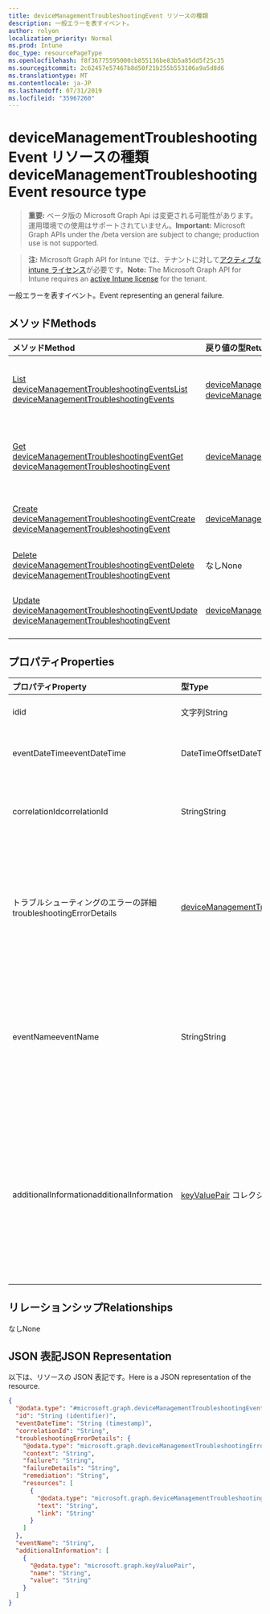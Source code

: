 ```yaml
---
title: deviceManagementTroubleshootingEvent リソースの種類
description: 一般エラーを表すイベント。
author: rolyon
localization_priority: Normal
ms.prod: Intune
doc_type: resourcePageType
ms.openlocfilehash: f8f36775595000cb855136be83b5a85dd5f25c35
ms.sourcegitcommit: 2c62457e57467b8d50f21b255b553106a9a5d8d6
ms.translationtype: MT
ms.contentlocale: ja-JP
ms.lasthandoff: 07/31/2019
ms.locfileid: "35967260"
---
```

# <a name="devicemanagementtroubleshootingevent-resource-type"></a><span data-ttu-id="298d2-103">deviceManagementTroubleshootingEvent リソースの種類</span><span class="sxs-lookup"><span data-stu-id="298d2-103">deviceManagementTroubleshootingEvent resource type</span></span>

> <span data-ttu-id="298d2-104">**重要:** ベータ版の Microsoft Graph Api は変更される可能性があります。運用環境での使用はサポートされていません。</span><span class="sxs-lookup"><span data-stu-id="298d2-104">**Important:** Microsoft Graph APIs under the /beta version are subject to change; production use is not supported.</span></span>

> <span data-ttu-id="298d2-105">**注:** Microsoft Graph API for Intune では、テナントに対して[アクティブな intune ライセンス](https://go.microsoft.com/fwlink/?linkid=839381)が必要です。</span><span class="sxs-lookup"><span data-stu-id="298d2-105">**Note:** The Microsoft Graph API for Intune requires an [active Intune license](https://go.microsoft.com/fwlink/?linkid=839381) for the tenant.</span></span>

<span data-ttu-id="298d2-106">一般エラーを表すイベント。</span><span class="sxs-lookup"><span data-stu-id="298d2-106">Event representing an general failure.</span></span>

## <a name="methods"></a><span data-ttu-id="298d2-107">メソッド</span><span class="sxs-lookup"><span data-stu-id="298d2-107">Methods</span></span>
|<span data-ttu-id="298d2-108">メソッド</span><span class="sxs-lookup"><span data-stu-id="298d2-108">Method</span></span>|<span data-ttu-id="298d2-109">戻り値の型</span><span class="sxs-lookup"><span data-stu-id="298d2-109">Return Type</span></span>|<span data-ttu-id="298d2-110">説明</span><span class="sxs-lookup"><span data-stu-id="298d2-110">Description</span></span>|
|:---|:---|:---|
|[<span data-ttu-id="298d2-111">List deviceManagementTroubleshootingEvents</span><span class="sxs-lookup"><span data-stu-id="298d2-111">List deviceManagementTroubleshootingEvents</span></span>](../api/intune-troubleshooting-devicemanagementtroubleshootingevent-list.md)|<span data-ttu-id="298d2-112">[deviceManagementTroubleshootingEvent](../resources/intune-troubleshooting-devicemanagementtroubleshootingevent.md) コレクション</span><span class="sxs-lookup"><span data-stu-id="298d2-112">[deviceManagementTroubleshootingEvent](../resources/intune-troubleshooting-devicemanagementtroubleshootingevent.md) collection</span></span>|<span data-ttu-id="298d2-113">[deviceManagementTroubleshootingEvent](../resources/intune-troubleshooting-devicemanagementtroubleshootingevent.md) オブジェクトのプロパティとリレーションシップをリストします。</span><span class="sxs-lookup"><span data-stu-id="298d2-113">List properties and relationships of the [deviceManagementTroubleshootingEvent](../resources/intune-troubleshooting-devicemanagementtroubleshootingevent.md) objects.</span></span>|
|[<span data-ttu-id="298d2-114">Get deviceManagementTroubleshootingEvent</span><span class="sxs-lookup"><span data-stu-id="298d2-114">Get deviceManagementTroubleshootingEvent</span></span>](../api/intune-troubleshooting-devicemanagementtroubleshootingevent-get.md)|[<span data-ttu-id="298d2-115">deviceManagementTroubleshootingEvent</span><span class="sxs-lookup"><span data-stu-id="298d2-115">deviceManagementTroubleshootingEvent</span></span>](../resources/intune-troubleshooting-devicemanagementtroubleshootingevent.md)|<span data-ttu-id="298d2-116">[deviceManagementTroubleshootingEvent](../resources/intune-troubleshooting-devicemanagementtroubleshootingevent.md) オブジェクトのプロパティとリレーションシップを読み取ります。</span><span class="sxs-lookup"><span data-stu-id="298d2-116">Read properties and relationships of the [deviceManagementTroubleshootingEvent](../resources/intune-troubleshooting-devicemanagementtroubleshootingevent.md) object.</span></span>|
|[<span data-ttu-id="298d2-117">Create deviceManagementTroubleshootingEvent</span><span class="sxs-lookup"><span data-stu-id="298d2-117">Create deviceManagementTroubleshootingEvent</span></span>](../api/intune-troubleshooting-devicemanagementtroubleshootingevent-create.md)|[<span data-ttu-id="298d2-118">deviceManagementTroubleshootingEvent</span><span class="sxs-lookup"><span data-stu-id="298d2-118">deviceManagementTroubleshootingEvent</span></span>](../resources/intune-troubleshooting-devicemanagementtroubleshootingevent.md)|<span data-ttu-id="298d2-119">新しい [deviceManagementTroubleshootingEvent](../resources/intune-troubleshooting-devicemanagementtroubleshootingevent.md) オブジェクトを作成します。</span><span class="sxs-lookup"><span data-stu-id="298d2-119">Create a new [deviceManagementTroubleshootingEvent](../resources/intune-troubleshooting-devicemanagementtroubleshootingevent.md) object.</span></span>|
|[<span data-ttu-id="298d2-120">Delete deviceManagementTroubleshootingEvent</span><span class="sxs-lookup"><span data-stu-id="298d2-120">Delete deviceManagementTroubleshootingEvent</span></span>](../api/intune-troubleshooting-devicemanagementtroubleshootingevent-delete.md)|<span data-ttu-id="298d2-121">なし</span><span class="sxs-lookup"><span data-stu-id="298d2-121">None</span></span>|<span data-ttu-id="298d2-122">[deviceManagementTroubleshootingEvent](../resources/intune-troubleshooting-devicemanagementtroubleshootingevent.md) を削除します。</span><span class="sxs-lookup"><span data-stu-id="298d2-122">Deletes a [deviceManagementTroubleshootingEvent](../resources/intune-troubleshooting-devicemanagementtroubleshootingevent.md).</span></span>|
|[<span data-ttu-id="298d2-123">Update deviceManagementTroubleshootingEvent</span><span class="sxs-lookup"><span data-stu-id="298d2-123">Update deviceManagementTroubleshootingEvent</span></span>](../api/intune-troubleshooting-devicemanagementtroubleshootingevent-update.md)|[<span data-ttu-id="298d2-124">deviceManagementTroubleshootingEvent</span><span class="sxs-lookup"><span data-stu-id="298d2-124">deviceManagementTroubleshootingEvent</span></span>](../resources/intune-troubleshooting-devicemanagementtroubleshootingevent.md)|<span data-ttu-id="298d2-125">[deviceManagementTroubleshootingEvent](../resources/intune-troubleshooting-devicemanagementtroubleshootingevent.md) オブジェクトのプロパティを更新します。</span><span class="sxs-lookup"><span data-stu-id="298d2-125">Update the properties of a [deviceManagementTroubleshootingEvent](../resources/intune-troubleshooting-devicemanagementtroubleshootingevent.md) object.</span></span>|

## <a name="properties"></a><span data-ttu-id="298d2-126">プロパティ</span><span class="sxs-lookup"><span data-stu-id="298d2-126">Properties</span></span>
|<span data-ttu-id="298d2-127">プロパティ</span><span class="sxs-lookup"><span data-stu-id="298d2-127">Property</span></span>|<span data-ttu-id="298d2-128">型</span><span class="sxs-lookup"><span data-stu-id="298d2-128">Type</span></span>|<span data-ttu-id="298d2-129">説明</span><span class="sxs-lookup"><span data-stu-id="298d2-129">Description</span></span>|
|:---|:---|:---|
|<span data-ttu-id="298d2-130">id</span><span class="sxs-lookup"><span data-stu-id="298d2-130">id</span></span>|<span data-ttu-id="298d2-131">文字列</span><span class="sxs-lookup"><span data-stu-id="298d2-131">String</span></span>|<span data-ttu-id="298d2-132">オブジェクトの UUID</span><span class="sxs-lookup"><span data-stu-id="298d2-132">UUID for the object</span></span>|
|<span data-ttu-id="298d2-133">eventDateTime</span><span class="sxs-lookup"><span data-stu-id="298d2-133">eventDateTime</span></span>|<span data-ttu-id="298d2-134">DateTimeOffset</span><span class="sxs-lookup"><span data-stu-id="298d2-134">DateTimeOffset</span></span>|<span data-ttu-id="298d2-135">イベントが発生した時刻。</span><span class="sxs-lookup"><span data-stu-id="298d2-135">Time when the event occurred .</span></span>|
|<span data-ttu-id="298d2-136">correlationId</span><span class="sxs-lookup"><span data-stu-id="298d2-136">correlationId</span></span>|<span data-ttu-id="298d2-137">String</span><span class="sxs-lookup"><span data-stu-id="298d2-137">String</span></span>|<span data-ttu-id="298d2-138">サービスのエラーをトレースするための ID。</span><span class="sxs-lookup"><span data-stu-id="298d2-138">Id used for tracing the failure in the service.</span></span>|
|<span data-ttu-id="298d2-139">トラブルシューティングのエラーの詳細</span><span class="sxs-lookup"><span data-stu-id="298d2-139">troubleshootingErrorDetails</span></span>|[<span data-ttu-id="298d2-140">deviceManagementTroubleshootingErrorDetails</span><span class="sxs-lookup"><span data-stu-id="298d2-140">deviceManagementTroubleshootingErrorDetails</span></span>](../resources/intune-troubleshooting-devicemanagementtroubleshootingerrordetails.md)|<span data-ttu-id="298d2-141">エラーとその修復に関する詳細情報を含むオブジェクト。</span><span class="sxs-lookup"><span data-stu-id="298d2-141">Object containing detailed information about the error and its remediation.</span></span>|
|<span data-ttu-id="298d2-142">eventName</span><span class="sxs-lookup"><span data-stu-id="298d2-142">eventName</span></span>|<span data-ttu-id="298d2-143">String</span><span class="sxs-lookup"><span data-stu-id="298d2-143">String</span></span>|<span data-ttu-id="298d2-144">トラブルシューティングイベントに対応するイベント名。</span><span class="sxs-lookup"><span data-stu-id="298d2-144">Event Name corresponding to the Troubleshooting Event.</span></span> <span data-ttu-id="298d2-145">省略可能なフィールドです。</span><span class="sxs-lookup"><span data-stu-id="298d2-145">It is an Optional field</span></span>|
|<span data-ttu-id="298d2-146">additionalInformation</span><span class="sxs-lookup"><span data-stu-id="298d2-146">additionalInformation</span></span>|<span data-ttu-id="298d2-147">[keyValuePair](../resources/intune-shared-keyvaluepair.md) コレクション</span><span class="sxs-lookup"><span data-stu-id="298d2-147">[keyValuePair](../resources/intune-shared-keyvaluepair.md) collection</span></span>|<span data-ttu-id="298d2-148">トラブルシューティングイベントに関する追加情報を提供する文字列キーと文字列値のペアのセット</span><span class="sxs-lookup"><span data-stu-id="298d2-148">A set of string key and string value pairs which provides additional information on the Troubleshooting event</span></span>|

## <a name="relationships"></a><span data-ttu-id="298d2-149">リレーションシップ</span><span class="sxs-lookup"><span data-stu-id="298d2-149">Relationships</span></span>
<span data-ttu-id="298d2-150">なし</span><span class="sxs-lookup"><span data-stu-id="298d2-150">None</span></span>

## <a name="json-representation"></a><span data-ttu-id="298d2-151">JSON 表記</span><span class="sxs-lookup"><span data-stu-id="298d2-151">JSON Representation</span></span>
<span data-ttu-id="298d2-152">以下は、リソースの JSON 表記です。</span><span class="sxs-lookup"><span data-stu-id="298d2-152">Here is a JSON representation of the resource.</span></span>
<!-- {
  "blockType": "resource",
  "keyProperty": "id",
  "@odata.type": "microsoft.graph.deviceManagementTroubleshootingEvent"
}
-->
``` json
{
  "@odata.type": "#microsoft.graph.deviceManagementTroubleshootingEvent",
  "id": "String (identifier)",
  "eventDateTime": "String (timestamp)",
  "correlationId": "String",
  "troubleshootingErrorDetails": {
    "@odata.type": "microsoft.graph.deviceManagementTroubleshootingErrorDetails",
    "context": "String",
    "failure": "String",
    "failureDetails": "String",
    "remediation": "String",
    "resources": [
      {
        "@odata.type": "microsoft.graph.deviceManagementTroubleshootingErrorResource",
        "text": "String",
        "link": "String"
      }
    ]
  },
  "eventName": "String",
  "additionalInformation": [
    {
      "@odata.type": "microsoft.graph.keyValuePair",
      "name": "String",
      "value": "String"
    }
  ]
}
```





